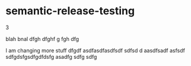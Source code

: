 # semantic-release-testing

3

blah bnal
dfgh 
 dfghf g
fgh
dfg

I am changing more stuff dfgdf asdfasdfasdfsdf sdfsd d
aasdfsadf asfsdf sdfgdsfgsdfgdfdsfg asadfg sdfg  sdfg
